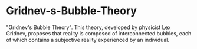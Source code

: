 # Gridnev-s-Bubble-Theory
"Gridnev's Bubble Theory". This theory, developed by physicist Lex Gridnev, proposes that reality is composed of interconnected bubbles, each of which contains a subjective reality experienced by an individual. 
